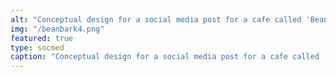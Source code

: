```yaml
---
alt: "Conceptual design for a social media post for a cafe called 'Bean Bark'."
img: "/beanbark4.png"
featured: true
type: socmed
caption: "Conceptual design for a social media post for a cafe called 'Bean Bark'."
---
```

